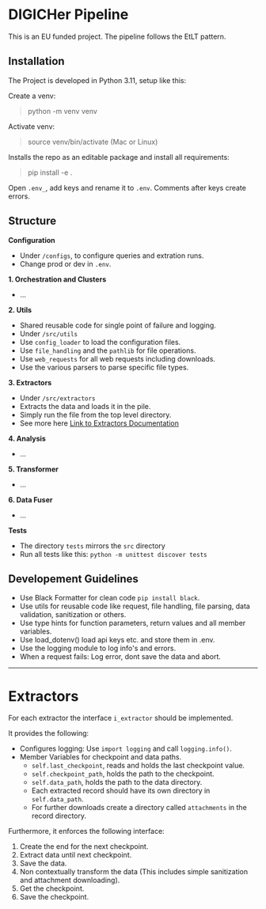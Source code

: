 # DIGICHer Pipeline

This is an EU funded project. The pipeline follows the EtLT pattern.

## Installation

The Project is developed in Python 3.11, setup like this:

Create a venv:

> python -m venv venv

Activate venv:

> source venv/bin/activate (Mac or Linux)

Installs the repo as an editable package and install all requirements:

> pip install -e .

Open `.env_`, add keys and rename it to `.env`. Comments after keys create errors.

## Structure

**Configuration**

- Under `/configs`, to configure queries and extration runs.
- Change prod or dev in `.env`.

**1. Orchestration and Clusters**

- ...

**2. Utils**

- Shared reusable code for single point of failure and logging.
- Under `/src/utils`
- Use `config_loader` to load the configuration files.
- Use `file_handling` and the `pathlib` for file operations.
- Use `web_requests` for all web requests including downloads.
- Use the various parsers to parse specific file types.

**3. Extractors**

- Under `/src/extractors`
- Extracts the data and loads it in the pile.
- Simply run the file from the top level directory.
- See more here [Link to Extractors Documentation](src/extractors/README.md)

**4. Analysis**

- ...

**5. Transformer**

- ...

**6. Data Fuser**

- ...

**Tests**

- The directory `tests` mirrors the `src` directory
- Run all tests like this: `python -m unittest discover tests`


## Developement Guidelines

- Use Black Formatter for clean code `pip install black`.
- Use utils for reusable code like request, file handling, file parsing, data validation, sanitization or others.
- Use type hints for function parameters, return values and all member variables.
- Use load_dotenv() load api keys etc. and store them in .env.
- Use the logging module to log info's and errors.
- When a request fails: Log error, dont save the data and abort.


-----

# Extractors

For each extractor the interface `i_extractor` should be implemented.

It provides the following:

* Configures logging: Use `import logging` and call `logging.info()`.
* Member Variables for checkpoint and data paths.
    * `self.last_checkpoint`, reads and holds the last checkpoint value.
    * `self.checkpoint_path`, holds the path to the checkpoint.
    * `self.data_path`, holds the path to the data directory.
    * Each extracted record should have its own directory in `self.data_path`.
    * For further downloads create a directory called `attachments` in the record directory.

Furthermore, it enforces the following interface:

1. Create the end for the next checkpoint.
2. Extract data until next checkpoint.
3. Save the data.
4. Non contextually transform the data (This includes simple sanitization and attachment downloading).
5. Get the checkpoint.
6. Save the checkpoint.